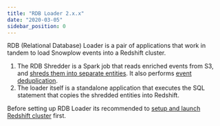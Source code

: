 ```yaml
---
title: "RDB Loader 2.x.x"
date: "2020-03-05"
sidebar_position: 0
---
```


RDB (Relational Database) Loader is a pair of applications that work in tandem to load Snowplow events into a Redshift cluster.

1. The RDB Shredder is a Spark job that reads enriched events from S3, and [shreds them into separate entities](/docs/destinations/warehouses-and-lakes/rdb/previous-versions/snowplow-rdb-loader/shredding-overview/index.md). It also performs [event deduplication](/docs/destinations/warehouses-and-lakes/rdb/previous-versions/snowplow-rdb-loader/event-deduplication/index.md).
2. The loader itself is a standalone application that executes the SQL statement that copies the shredded entities into Redshift.

Before setting up RDB Loader its recommended to [setup and launch Redshift cluster](/docs/getting-started-on-snowplow-open-source/setup-snowplow-on-aws/setup-destinations/setup-redshift/index.md) first.
